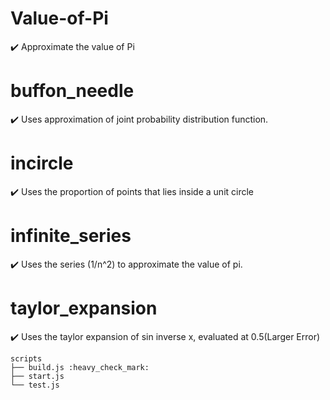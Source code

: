 # Value-of-Pi
:heavy_check_mark:  Approximate the value of Pi

# buffon_needle
:heavy_check_mark:  Uses approximation of joint probability distribution function.

# incircle
:heavy_check_mark:  Uses the proportion of points that lies inside a unit circle

# infinite_series
:heavy_check_mark:  Uses the series (1/n^2) to approximate the value of pi.

# taylor_expansion
:heavy_check_mark:  Uses the taylor expansion of sin inverse x, evaluated at 0.5(Larger Error)




```
scripts
├── build.js :heavy_check_mark:  
├── start.js
└── test.js
```
